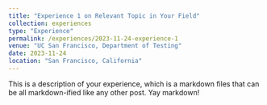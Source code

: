 ```yaml
---
title: "Experience 1 on Relevant Topic in Your Field"
collection: experiences
type: "Experience"
permalink: /experiences/2023-11-24-experience-1
venue: "UC San Francisco, Department of Testing"
date: 2023-11-24
location: "San Francisco, California"
---
```


This is a description of your experience, which is a markdown files that can be all markdown-ified like any other post. Yay markdown!